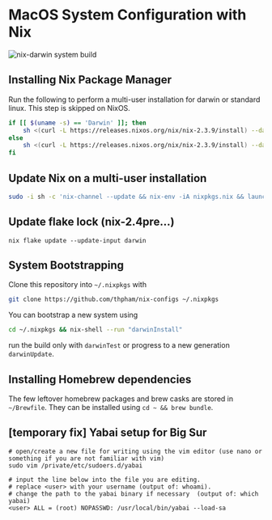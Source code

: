 # MacOS System Configuration with Nix

![nix-darwin system build](https://github.com/thpham/nix-configs/workflows/nix-darwin%20system%20build/badge.svg?branch=master)

## Installing Nix Package Manager

Run the following to perform a multi-user installation for darwin or standard linux. This step is skipped on NixOS.

```bash
if [[ $(uname -s) == 'Darwin' ]]; then
    sh <(curl -L https://releases.nixos.org/nix/nix-2.3.9/install) --daemon --darwin-use-unencrypted-nix-store-volume
else
    sh <(curl -L https://releases.nixos.org/nix/nix-2.3.9/install) --daemon
fi
```

## Update Nix on a multi-user installation

```bash
sudo -i sh -c 'nix-channel --update && nix-env -iA nixpkgs.nix && launchctl remove org.nixos.nix-daemon && launchctl load /Library/LaunchDaemons/org.nixos.nix-daemon.plist'
```

## Update flake lock (nix-2.4pre...)

```
nix flake update --update-input darwin
```

## System Bootstrapping

Clone this repository into `~/.nixpkgs` with

```bash
git clone https://github.com/thpham/nix-configs ~/.nixpkgs
```

You can bootstrap a new system using

```bash
cd ~/.nixpkgs && nix-shell --run "darwinInstall"
```

run the build only with `darwinTest` or progress to a new generation `darwinUpdate`.

## Installing Homebrew dependencies

The few leftover homebrew packages and brew casks are stored in `~/Brewfile`. They can be installed using `cd ~ && brew bundle`.


## [temporary fix] Yabai setup for Big Sur

```
# open/create a new file for writing using the vim editor (use nano or something if you are not familiar with vim)
sudo vim /private/etc/sudoers.d/yabai

# input the line below into the file you are editing.
# replace <user> with your username (output of: whoami).
# change the path to the yabai binary if necessary  (output of: which yabai)
<user> ALL = (root) NOPASSWD: /usr/local/bin/yabai --load-sa
```